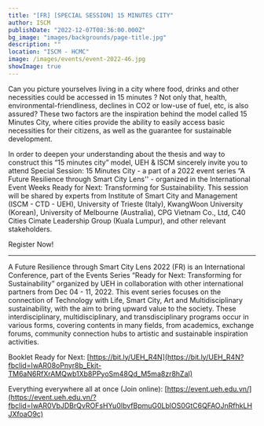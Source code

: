 ```yaml
---
title: "[FR] [SPECIAL SESSION] 15 MINUTES CITY"
author: ISCM
publishDate: "2022-12-07T08:36:00.000Z"
bg_image: "images/backgrounds/page-title.jpg"
description: "" 
location: "ISCM - HCMC"
image: /images/events/event-2022-46.jpg
showImage: true
---
```

Can you picture yourselves living in a city where food, drinks and other necessities could be accessed in 15 minutes ? Not only that, health, environmental-friendliness, declines in CO2 or low-use of fuel, etc, is also assured? These two factors are the inspiration behind the model called 15 Minutes City, where cities provide the ability to easily access basic necessities for their citizens, as well as the guarantee for sustainable development.

In order to deepen your understanding about the thesis and way to construct this “15 minutes city” model, UEH & ISCM sincerely invite you to attend Special Session: 15 Minutes City - a part of a 2022 event series “A Future Resilience through Smart City Lens'' - organized in the International Event Weeks Ready for Next: Transforming for Sustainability. This session will be shared by experts from Institute of Smart City and Management (ISCM - CTD - UEH), University of Trieste (Italy), KwangWoon University (Korean), University of Melbourne (Australia), CPG Vietnam Co., Ltd, C40 Cities Cimate Leadership Group (Kuala Lumpur), and other relevant stakeholders.

Register Now!

_____________________

A Future Resilience through Smart City Lens 2022 (FR) is an International Conference, part of the Events Series “Ready for Next: Transforming for Sustainability” organized by UEH in collaboration with other international partners from Dec 04 - 11, 2022. This event series focuses on the connection of Technology with Life, Smart City, Art and Multidisciplinary sustainability, with the aim to bring upward value to the society. These interdisciplinary, multidisciplinary, and transdisciplinary programs occur in various forms, covering contents in many fields, from academics, exchange forums, community connection hubs to artistic and sustainable inspiration activities.

Booklet Ready for Next: [https://bit.ly/UEH_R4N](https://bit.ly/UEH_R4N?fbclid=IwAR08oPnyr8b_Ekjt-TM6aN6RfXrAMQwb1Xb8PPyoSm48Qd_M5ma8zr8hZaI)

Everything everywhere all at once (Join online): [https://event.ueh.edu.vn/](https://event.ueh.edu.vn/?fbclid=IwAR0VbJDBrQvROFsHYu0IbvfBpmuG0LblOS0GtC6QFAOJnRfhkLHJXfoaO9c)